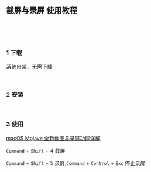 ## 截屏与录屏 使用教程  

​    

​    

### 1 下载  

系统自带，无需下载  

​    

### 2 安装    

​    

### 3 使用  

[macOS Mojave 全新截图与录屏功能详解](<https://sspai.com/post/44819> "<https://sspai.com/post/44819>")  

`Command` + `Shift` + 4 截屏  

`Command` + `Shift` + 5 录屏,`Command` + `Control` + `Exc` 停止录屏  





